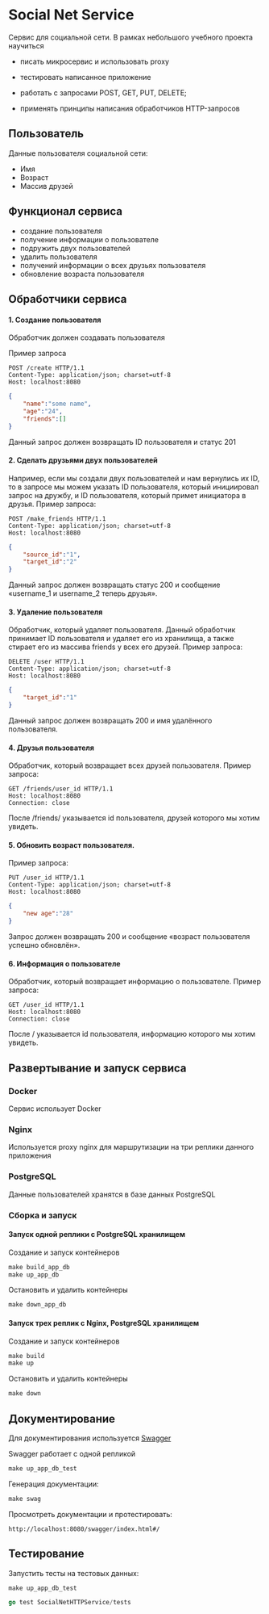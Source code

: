 # Social Net Service

Сервис для социальной сети. В рамках небольшого учебного проекта научиться

- писать микросервис и использовать proxy
- тестировать написанное приложение 

- работать с запросами POST, GET, PUT, DELETE;
- применять принципы написания обработчиков HTTP-запросов

## Пользователь

Данные пользователя социальной сети:

- Имя
- Возраст
- Массив друзей

## Функционал сервиса

- создание пользователя 
- получение информации о пользователе
- подружить двух пользователей
- удалить пользователя
- получений информации о всех друзьях пользователя
- обновление возраста пользователя

## Обработчики сервиса

#### 1. Создание пользователя

Обработчик должен создавать пользователя

Пример запроса

```http
POST /create HTTP/1.1
Content-Type: application/json; charset=utf-8
Host: localhost:8080
```

```json
{	
    "name":"some name",
    "age":"24",
    "friends":[]
}
```

Данный запрос должен возвращать ID пользователя и статус 201

#### 2. Сделать друзьями двух пользователей

Например, если мы создали двух пользователей и нам вернулись их ID, то в запросе мы можем указать ID пользователя, который инициировал запрос на дружбу, и ID пользователя, который примет инициатора в друзья. Пример запроса:

```http
POST /make_friends HTTP/1.1
Content-Type: application/json; charset=utf-8
Host: localhost:8080
```

```json
{
	"source_id":"1",
	"target_id":"2"
}
```

Данный запрос должен возвращать статус 200 и сообщение «username_1 и username_2 теперь друзья».

#### 3. Удаление пользователя

Обработчик, который удаляет пользователя. Данный обработчик принимает ID пользователя и удаляет его из хранилища, а также стирает его из массива friends у всех его друзей. Пример запроса:

```http
DELETE /user HTTP/1.1
Content-Type: application/json; charset=utf-8
Host: localhost:8080
```

```json
{
    "target_id":"1"
}
```

Данный запрос должен возвращать 200 и имя удалённого пользователя.

#### 4. Друзья пользователя

Обработчик, который возвращает всех друзей пользователя. Пример запроса:

```http
GET /friends/user_id HTTP/1.1
Host: localhost:8080
Connection: close
```

После /friends/ указывается id пользователя, друзей которого мы хотим увидеть.

#### 5. Обновить возраст пользователя.

Пример запроса:

```http
PUT /user_id HTTP/1.1
Content-Type: application/json; charset=utf-8
Host: localhost:8080
```

```json
{
    "new age":"28"
}
```

Запрос должен возвращать 200 и сообщение «возраст пользователя успешно обновлён».

#### 6. Информация о пользователе

Обработчик, который возвращает информацию о пользователе. Пример запроса:

```http
GET /user_id HTTP/1.1
Host: localhost:8080
Connection: close
```

После / указывается id пользователя, информацию которого мы хотим увидеть.

## Развертывание и запуск сервиса

### Docker

Сервис использует Docker

### Nginx

Используется proxy nginx для маршрутизации на три реплики данного приложения

### PostgreSQL

Данные пользователей хранятся в базе данных PostgreSQL

### Сборка и запуск

#### Запуск одной реплики с PostgreSQL хранилищем

Создание и запуск контейнеров

```makefile
make build_app_db
make up_app_db 
```

Остановить и удалить контейнеры

```makefile
make down_app_db
```

#### Запуск трех реплик с Nginx, PostgreSQL хранилищем

Создание и запуск контейнеров

```makefile
make build
make up
```

Остановить и удалить контейнеры

```makefile
make down
```

## Документирование

Для документирования используется [Swagger](https://github.com/swaggo/http-swagger)

Swagger работает с одной репликой

```makefile
make up_app_db_test
```

Генерация документации:

```makefile
make swag
```

Просмотреть документации и протестировать:

```http
http://localhost:8080/swagger/index.html#/
```

## Тестирование

Запустить тесты на тестовых данных:

```makefile
make up_app_db_test
```

```go
go test SocialNetHTTPService/tests
```

